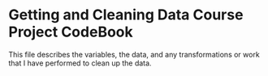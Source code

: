 Getting and Cleaning Data Course Project CodeBook
=================================================
This file describes the variables, the data, and any transformations or work that I have performed to clean up the data.  
